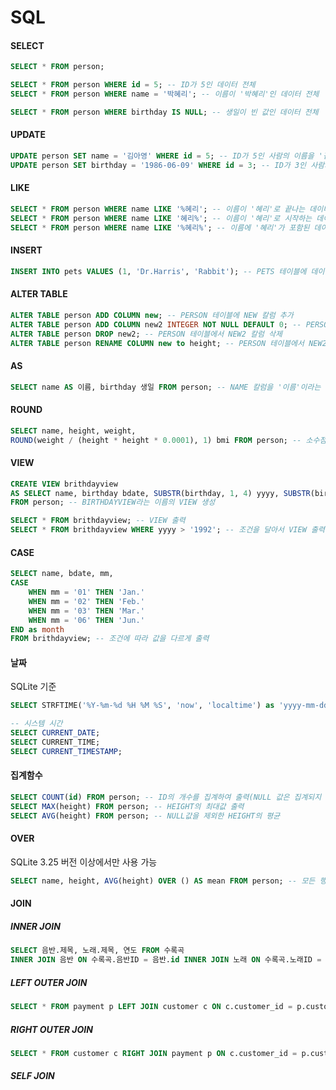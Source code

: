 # SQL

#### SELECT
```SQL
SELECT * FROM person;

SELECT * FROM person WHERE id = 5; -- ID가 5인 데이터 전체
SELECT * FROM person WHERE name = '박혜리'; -- 이름이 '박혜리'인 데이터 전체

SELECT * FROM person WHERE birthday IS NULL; -- 생일이 빈 값인 데이터 전체
```

#### UPDATE
```SQL
UPDATE person SET name = '김아영' WHERE id = 5; -- ID가 5인 사람의 이름을 '김아영'으로 변경
UPDATE person SET birthday = '1986-06-09' WHERE id = 3; -- ID가 3인 사람의 생일을 '1986-06-09'로 변경
```

#### LIKE
```SQL
SELECT * FROM person WHERE name LIKE '%혜리'; -- 이름이 '혜리'로 끝나는 데이터 전체
SELECT * FROM person WHERE name LIKE '혜리%'; -- 이름이 '혜리'로 시작하는 데이터 전체
SELECT * FROM person WHERE name LIKE '%혜리%'; -- 이름에 '혜리'가 포함된 데이터 전체
```

#### INSERT
```SQL
INSERT INTO pets VALUES (1, 'Dr.Harris', 'Rabbit'); -- PETS 테이블에 데이터 추가
```

#### ALTER TABLE
```SQL
ALTER TABLE person ADD COLUMN new; -- PERSON 테이블에 NEW 칼럼 추가
ALTER TABLE person ADD COLUMN new2 INTEGER NOT NULL DEFAULT 0; -- PERSON 테이블에 디폴트 값이 0이고 빈 값을 허용하지 않는 NEW2 칼럼 추가
ALTER TABLE person DROP new2; -- PERSON 테이블에서 NEW2 칼럼 삭제
ALTER TABLE person RENAME COLUMN new to height; -- PERSON 테이블에서 NEW2 칼럼명을 HEIGHT로 변경
```

#### AS
```SQL
SELECT name AS 이름, birthday 생일 FROM person; -- NAME 칼럼을 '이름'이라는 명칭으로 출력(출력값일 뿐 칼럼명이 달라지지 않음)
```

#### ROUND
```SQL
SELECT name, height, weight,
ROUND(weight / (height * height * 0.0001), 1) bmi FROM person; -- 소수점 1자리까지 출력(자릿수를 정하지 않을 시 정수만 출력)
```

#### VIEW
```SQL
CREATE VIEW brithdayview
AS SELECT name, birthday bdate, SUBSTR(birthday, 1, 4) yyyy, SUBSTR(birthday, 6, 2) mm, SUBSTR(birthday, 9, 2) dd
FROM person; -- BIRTHDAYVIEW라는 이름의 VIEW 생성

SELECT * FROM brithdayview; -- VIEW 출력
SELECT * FROM brithdayview WHERE yyyy > '1992'; -- 조건을 달아서 VIEW 출력
```

#### CASE
```SQL
SELECT name, bdate, mm,
CASE
	WHEN mm = '01' THEN 'Jan.'
	WHEN mm = '02' THEN 'Feb.'
	WHEN mm = '03' THEN 'Mar.'
	WHEN mm = '06' THEN 'Jun.'
END as month
FROM brithdayview; -- 조건에 따라 값을 다르게 출력
```

#### 날짜
SQLite 기준
```SQL
SELECT STRFTIME('%Y-%m-%d %H %M %S', 'now', 'localtime') as 'yyyy-mm-dd'; -- 'now' 현재 시간, 'localtime' 현지 시간 기준(GMT+9)

-- 시스템 시간
SELECT CURRENT_DATE;
SELECT CURRENT_TIME;
SELECT CURRENT_TIMESTAMP;
```

#### 집계함수
```SQL
SELECT COUNT(id) FROM person; -- ID의 개수를 집계하여 출력(NULL 값은 집계되지 않음)
SELECT MAX(height) FROM person; -- HEIGHT의 최대값 출력
SELECT AVG(height) FROM person; -- NULL값을 제외한 HEIGHT의 평균
```

#### OVER
SQLite 3.25 버전 이상에서만 사용 가능
```SQL
SELECT name, height, AVG(height) OVER () AS mean FROM person; -- 모든 행에 HEIGHT 평균값을 출력
```

#### JOIN
##### INNER JOIN
```SQL
SELECT 음반.제목, 노래.제목, 연도 FROM 수록곡
INNER JOIN 음반 ON 수록곡.음반ID = 음반.id INNER JOIN 노래 ON 수록곡.노래ID = 노래.id; -- 각 테이블의 같은 값들끼리 묶어서 출력
```
##### LEFT OUTER JOIN
```SQL
SELECT * FROM payment p LEFT JOIN customer c ON c.customer_id = p.customer_id;
```
##### RIGHT OUTER JOIN
```SQL
SELECT * FROM customer c RIGHT JOIN payment p ON c.customer_id = p.customer_id ORDER BY c.customer_id;
```
##### SELF JOIN
```SQL

```

